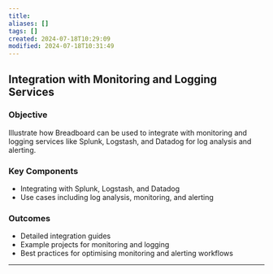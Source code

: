 ```yaml
---
title: 
aliases: []
tags: []
created: 2024-07-18T10:29:09
modified: 2024-07-18T10:31:49
---
```


## Integration with Monitoring and Logging Services

### Objective

Illustrate how Breadboard can be used to integrate with monitoring and logging services like Splunk, Logstash, and Datadog for log analysis and alerting.

### Key Components

- Integrating with Splunk, Logstash, and Datadog
- Use cases including log analysis, monitoring, and alerting

### Outcomes

- Detailed integration guides
- Example projects for monitoring and logging
- Best practices for optimising monitoring and alerting workflows

---
